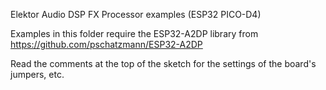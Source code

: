 Elektor Audio DSP FX Processor examples (ESP32 PICO-D4)

Examples in this folder require the ESP32-A2DP library from https://github.com/pschatzmann/ESP32-A2DP

Read the comments at the top of the sketch for the settings of the board's jumpers, etc.
